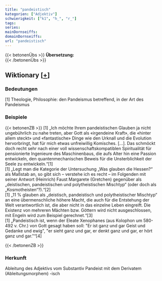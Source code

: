 ```yaml
---
title: "pandeistisch"
kategorien: ["Adjektiv"]
schwierigkeit: ["k1", "h_", "r_"]
tags:
series:
mainDornseiffs:
domainDornseiffs:
url: "pandeistisch"
---
```


{{< betonenÜbs >}}
**Übersetzung:**  
{{< /betonenÜbs >}}

## Wiktionary [[+](https://de.wiktionary.org/wiki/pandeistisch)]

### Bedeutungen
[1] Theologie, Philosophie: den Pandeismus betreffend, in der Art des Pandeismus  

### Beispiele
{{< betonenZB >}}
[1] „Ich möchte Ihrem pandeistischen Glauben ja nicht ungebührlich zu nahe treten, aber Gott als «irgendeine Kraft», die «hinter allem steckt» und «fantastische» Dinge wie den Urknall und die Evolution hervorbringt, hat für mich etwas unfreiwillig Komisches. […]. Das schmöckt doch recht sehr nach einer voll wissenschaftskompatiblen Spiritualität für pensionierte Ingenieure des Maschinenbaus, die aufs Alter hin eine Passion entwickeln, den quantenmechanischen Beweis für die Unsterblichkeit der Seele zu entwickeln.“[1]  
[1] „Legt man die Kategorie der Untersuchung „Was glauben die Hessen?“ als Maßstab an, so gibt sich – verstehe ich es recht – im Folgenden mit seiner Antwort (Heinrich) Faust Margarete (Gretchen) gegenüber als „deistischen, pandeistischen und polytheistischen Mischtyp“ (oder doch als „Kosmotheisten“?).“[2]  
[1] „11 % glauben als „deistisch, pandeistisch und polytheistischer Mischtyp“ an eine übermenschliche höhere Macht, die auch für die Entstehung der Welt verantwortlich ist, die aber nicht in das einzelne Leben eingreift. Die Existenz von mehreren Mächten bzw. Göttern wird nicht ausgeschlossen, mit Engeln wird zum Beispiel gerechnet.“[3]  
[1] „Pandeistisch ist, wenn der Eleate Xenophanes (aus Kolophon um 580-492 v. Chr.) von Gott gesagt haben soll: "Er ist ganz und gar Geist und Gedanke und ewig", "er sieht ganz und gar, er denkt ganz und gar, er hört ganz und gar."“[4]  

{{< /betonenZB >}}
### Herkunft
Ableitung des Adjektivs vom Substantiv Pandeist mit dem Derivatem (Ableitungsmorphem) -isch  


